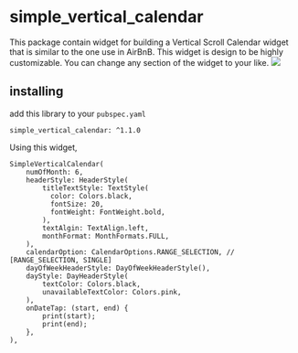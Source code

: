# simple_vertical_calendar

This package contain widget for building a Vertical Scroll Calendar widget that is similar to the one use in AirBnB.
This widget is design to be highly customizable. You can change any section of the widget to your like.
![](https://user-images.githubusercontent.com/13494582/105748644-c4aea100-5f85-11eb-825e-c4dda831d79a.jpg)

## installing

add this library to your `pubspec.yaml`
```
simple_vertical_calendar: ^1.1.0
```

Using this widget,
```
SimpleVerticalCalendar(
    numOfMonth: 6,
    headerStyle: HeaderStyle(
        titleTextStyle: TextStyle(
          color: Colors.black,
          fontSize: 20,
          fontWeight: FontWeight.bold,
        ),
        textAlgin: TextAlign.left,
        monthFormat: MonthFormats.FULL,
    ),
    calendarOption: CalendarOptions.RANGE_SELECTION, // [RANGE_SELECTION, SINGLE]
    dayOfWeekHeaderStyle: DayOfWeekHeaderStyle(),
    dayStyle: DayHeaderStyle(
        textColor: Colors.black,
        unavailableTextColor: Colors.pink,
    ),
    onDateTap: (start, end) {
        print(start);
        print(end);
    },
),

```

